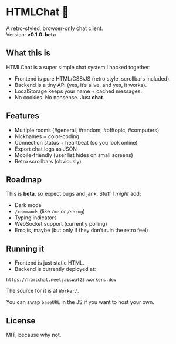 # HTMLChat 💬

A retro-styled, browser-only chat client.  
Version: **v0.1.0-beta**

## What this is  

HTMLChat is a super simple chat system I hacked together:  

* Frontend is pure HTML/CSS/JS (retro style, scrollbars included).  
* Backend is a tiny API (yes, it’s alive, and yes, it works).  
* LocalStorage keeps your name + cached messages.  
* No cookies. No nonsense. Just **chat**.  
  
## Features
  
- Multiple rooms (#general, #random, #offtopic, #computers)
- Nicknames + color-coding
- Connection status + heartbeat (so you look online)
- Export chat logs as JSON
- Mobile-friendly (user list hides on small screens)
- Retro scrollbars (obviously)  
  
## Roadmap  
  
This is **beta**, so expect bugs and jank. Stuff I *might* add:  
  
* Dark mode  
* `/commands` (like `/me` or `/shrug`)  
* Typing indicators  
* WebSocket support (currently polling)  
* Emojis, maybe (but only if they don’t ruin the retro feel)  
  
## Running it  
  
- Frontend is just static HTML.
- Backend is currently deployed at:  
```
https://htmlchat.neeljaiswal23.workers.dev
```  
The source for it is at `Worker/`.

You can swap `baseURL` in the JS if you want to host your own.

## License

MIT, because why not.
